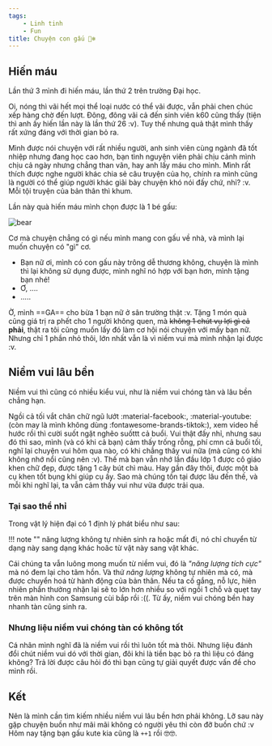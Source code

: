 ```yaml
---
tags:
    - Linh tinh
    - Fun
title: Chuyện con gấu 🐻‍❄️
---
```


## Hiến máu

Lần thứ 3 mình đi hiến máu, lần thứ 2 trên trường Đại học.

Oi, nóng thì vãi hết mọi thể loại nước có thể vãi được, vẫn phải chen chúc xếp hàng chờ đến lượt. Đông, đông vãi cả đến sinh viên k60 cũng thấy (tiện thì anh ấy hiến lần này là lần thứ 26 :v). Tuy thế nhưng quả thật mình thấy rất xứng đáng với thời gian bỏ ra.

Mình được nói chuyện với rất nhiều người, anh sinh viên cùng ngành đã tốt nhiệp nhưng đang học cao hơn, bạn tình nguyện viên phải chịu cảnh mình chịu cả ngày nhưng chẳng than vãn, hay anh lấy máu cho mình. Mình rất thích được nghe người khác chia sẻ câu truyện của họ, chính ra mình cũng là người có thể giúp người khác giãi bày chuyện khó nói đấy chứ, nhỉ? :v. Mỗi tội truyện của bản thân thì khum.

Lần này quà hiến máu mình chọn được là 1 bé gấu:

![bear](https://i.imgur.com/juzH1M6.jpg)

Cơ mà chuyện chẳng có gì nếu mình mang con gấu về nhà, và mình lại muốn chuyện có "gì" cơ.

  - Bạn nữ ơi, mình có con gấu này trông dễ thương không, chuyện là mình thì lại không sử dụng được, mình nghĩ nó hợp với bạn hơn, mình tặng bạn nhé!
  - Ơ, .... 
  - .....

Ờ, mình ==GA== cho bừa 1 bạn nữ ở sân trường thật :v.  Tặng 1 món quà cũng giá trị ra phết cho 1 người không quen, mà ~~không 1 chút vụ lợi gì cả~~ **phải**, thật ra tôi cũng muốn lấy đó làm cơ hội nói chuyện với mấy bạn nữ. Nhưng chỉ 1 phần nhỏ thôi, lớn nhất vẫn là vì niềm vui mà mình nhận lại được :v.

## Niềm vui lâu bền
Niềm vui thì cũng có nhiều kiểu vui, như là niềm vui chóng tàn và lâu bền chẳng hạn.

Ngồi cả tối vắt chân chữ ngũ lướt :material-facebook:, :material-youtube: (còn may là mình không dùng :fontawesome-brands-tiktok:), xem video hề hước rồi thì cười suốt ngặt nghẽo suốttt cả buổi. Vui thật đấy nhỉ, nhưng sau đó thì sao, mình (và có khi cả bạn) cảm thấy trống rỗng, phí cmn cả buổi tối, nghĩ lại chuyện vui hôm qua nào, có khi chẳng thấy vui nữa (mà cũng có khi không nhớ nổi cũng nên :v). Thế mà bạn vẫn nhớ lần đầu lớp 1 được cô giáo khen chữ đẹp, được tặng 1 cây bút chì màu. Hay gần đây thôi, được một bà cụ khen tốt bụng khi giúp cụ ấy. Sao mà chúng tồn tại được lâu đến thế, và mỗi khi nghĩ lại, ta vẫn cảm thấy vui như vừa được trải qua.

### Tại sao thể nhỉ
Trong vật lý hiện đại có 1 định lý phát biểu như sau:

!!! note ""
    năng lượng không tự nhiên sinh ra hoặc mất đi, nó chỉ chuyển từ dạng này sang dạng khác hoăc từ vật này sang vật khác.
  
Cái chúng ta vẫn luông mong muốn từ niềm vui, đó là *"năng lượng tích cực"* mà nó đem lại cho tâm hồn. Và thứ *năng lượng* không tự nhiên mà có, mà được chuyển hoá từ hành động của bản thân. Nếu ta cố gắng, nỗ lực, hiên nhiên phẩn thưởng nhận lại sẽ to lớn hơn nhiều so với ngồi 1 chỗ và quẹt tay trên màn hình con Samsung cùi bắp rồi :((.  Từ ấy, niềm vui chóng bền hay nhanh tàn cũng sinh ra.

### Nhưng liệu niềm vui chóng tàn có không tốt

Cá nhân mình nghĩ đã là niềm vui rồi thì luôn tốt mà thôi. Nhưng liệu đánh đổi chút niềm vui dó với thời gian, đôi khi là tiền bạc bỏ ra thì liệu có đáng không? Trả lời được câu hỏi đó thì bạn cũng tự giải quyết được vấn đề cho mình rồi.

  
## Kết
Nên là mình cần tìm kiếm nhiều niềm vui lâu bền hơn phải không. Lỡ sau này gặp chuyện buồn như mãi mãi không có người yêu thì còn đỡ buồn chứ :v
Hôm nay tặng bạn gấu kute kia cũng là `++1` rồi :nerd_face::nerd_face:.


